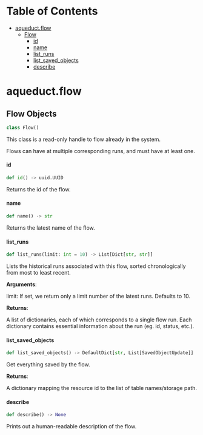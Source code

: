 # Table of Contents

* [aqueduct.flow](#aqueduct.flow)
  * [Flow](#aqueduct.flow.Flow)
    * [id](#aqueduct.flow.Flow.id)
    * [name](#aqueduct.flow.Flow.name)
    * [list\_runs](#aqueduct.flow.Flow.list_runs)
    * [list\_saved\_objects](#aqueduct.flow.Flow.list_saved_objects)
    * [describe](#aqueduct.flow.Flow.describe)

<a id="aqueduct.flow"></a>

# aqueduct.flow

<a id="aqueduct.flow.Flow"></a>

## Flow Objects

```python
class Flow()
```

This class is a read-only handle to flow already in the system.

Flows can have at multiple corresponding runs, and must have at least one.

<a id="aqueduct.flow.Flow.id"></a>

#### id

```python
def id() -> uuid.UUID
```

Returns the id of the flow.

<a id="aqueduct.flow.Flow.name"></a>

#### name

```python
def name() -> str
```

Returns the latest name of the flow.

<a id="aqueduct.flow.Flow.list_runs"></a>

#### list\_runs

```python
def list_runs(limit: int = 10) -> List[Dict[str, str]]
```

Lists the historical runs associated with this flow, sorted chronologically from most to least recent.

**Arguments**:

  limit:
  If set, we return only a limit number of the latest runs. Defaults to 10.
  

**Returns**:

  A list of dictionaries, each of which corresponds to a single flow run.
  Each dictionary contains essential information about the run (eg. id, status, etc.).

<a id="aqueduct.flow.Flow.list_saved_objects"></a>

#### list\_saved\_objects

```python
def list_saved_objects() -> DefaultDict[str, List[SavedObjectUpdate]]
```

Get everything saved by the flow.

**Returns**:

  A dictionary mapping the resource id to the list of table names/storage path.

<a id="aqueduct.flow.Flow.describe"></a>

#### describe

```python
def describe() -> None
```

Prints out a human-readable description of the flow.

